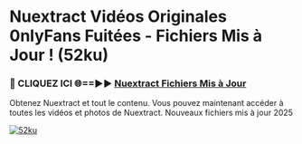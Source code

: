 # Nuextract Vidéos Originales 0nlyFans Fuitées - Fichiers Mis à Jour ! (52ku)

<h3>🔴 CLIQUEZ ICI 🌐==►► <a href="https://tinyurl.com/2pmr4ezf" rel="nofollow">Nuextract Fichiers Mis à Jour</a></h3>

Obtenez Nuextract et tout le contenu. Vous pouvez maintenant accéder à toutes les vidéos et photos de Nuextract. Nouveaux fichiers mis à jour 2025

[![52ku](https://i.imgur.com/6SNvagu.gif)](https://tinyurl.com/2pmr4ezf)
